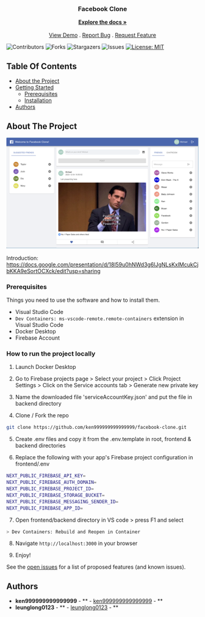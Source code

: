 <br/>
<p align="center">
  <h3 align="center">Facebook Clone</h3>

  <p align="center">
    <a href="https://github.com/ken999999999999999/facebook-clone"><strong>Explore the docs »</strong></a>
    <br/>
    <br/>
    <a href="https://github.com/ken999999999999999/facebook-clone">View Demo</a>
    .
    <a href="https://github.com/ken999999999999999/facebook-clone/issues">Report Bug</a>
    .
    <a href="https://github.com/ken999999999999999/facebook-clone/issues">Request Feature</a>
  </p>
</p>

![Contributors](https://img.shields.io/github/contributors/ken999999999999999/facebook-clone?color=dark-green) ![Forks](https://img.shields.io/github/forks/ken999999999999999/facebook-clone?style=social) ![Stargazers](https://img.shields.io/github/stars/ken999999999999999/facebook-clone?style=social) ![Issues](https://img.shields.io/github/issues/ken999999999999999/facebook-clone) [![License: MIT](https://img.shields.io/badge/License-MIT-yellow.svg)](https://opensource.org/licenses/MIT)

## Table Of Contents

- [About the Project](#about-the-project)
- [Getting Started](#getting-started)
  - [Prerequisites](#prerequisites)
  - [Installation](#installation)
- [Authors](#authors)

## About The Project

![alt text](https://github.com/ken999999999999999/facebook-clone/blob/main/screenshot.png?raw=true)

Introduction: https://docs.google.com/presentation/d/18l59u0hNWd3g6lJgNLsKxlMcukCjbKKA9eSortOCXck/edit?usp=sharing

### Prerequisites

Things you need to use the software and how to install them.

- Visual Studio Code
- `Dev Containers: ms-vscode-remote.remote-containers` extension in Visual Studio Code
- Docker Desktop
- Firebase Account

### How to run the project locally

1. Launch Docker Desktop

2. Go to Firebase projects page > Select your project > Click Project Settings > Click on the Service accounts tab > Generate new private key

3. Name the downloaded file 'serviceAccountKey.json' and put the file in backend directory

4. Clone / Fork the repo

```sh
git clone https://github.com/ken999999999999999/facebook-clone.git
```

5. Create .env files and copy it from the .env.template in root, frontend & backend directories

6. Replace the following with your app's Firebase project configuration in frontend/.env

```sh
NEXT_PUBLIC_FIREBASE_API_KEY=
NEXT_PUBLIC_FIREBASE_AUTH_DOMAIN=
NEXT_PUBLIC_FIREBASE_PROJECT_ID=
NEXT_PUBLIC_FIREBASE_STORAGE_BUCKET=
NEXT_PUBLIC_FIREBASE_MESSAGING_SENDER_ID=
NEXT_PUBLIC_FIREBASE_APP_ID=
```

7. Open frontend/backend directory in VS code > press F1 and select

```sh
> Dev Containers: Rebuild and Reopen in Container
```

8. Navigate `http://localhost:3000` in your browser

9. Enjoy!

See the [open issues](https://github.com/ken999999999999999/facebook-clone/issues) for a list of proposed features (and known issues).

## Authors

- **ken999999999999999** - ** - [ken999999999999999](https://github.com/ken999999999999999/) - **
- **leunglong0123** - ** - [leunglong0123](https://github.com/leunglong0123/) - **

